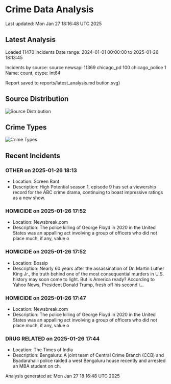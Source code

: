 # Crime Data Analysis
Last updated: Mon Jan 27 18:16:48 UTC 2025

## Latest Analysis

Loaded 11470 incidents
Date range: 2024-01-01 00:00:00 to 2025-01-26 18:13:45

Incidents by source:
source
newsapi           11369
chicago_pd          100
chicago_police        1
Name: count, dtype: int64

Report saved to reports/latest_analysis.md
bution.svg)

## Source Distribution
![Source Distribution](images/source_distribution.svg)

## Crime Types
![Crime Types](images/crime_types.svg)

## Recent Incidents

### OTHER on 2025-01-26 18:13
- Location: Screen Rant
- Description: High Potential season 1, episode 9 has set a viewership record for the ABC crime drama, continuing to boast impressive ratings as a new show.


### HOMICIDE on 2025-01-26 17:52
- Location: Newsbreak.com
- Description: The police killing of George Floyd in 2020 in the United States was an appalling act involving a group of officers who did not place much, if any, value o


### HOMICIDE on 2025-01-26 17:52
- Location: Bossip
- Description: Nearly 60 years after the assassination of Dr. Martin Luther King Jr., the truth behind one of the most consequential murders in U.S. history may soon come to light. But is America ready? According to Yahoo News, President Donald Trump, fresh off his second i…


### HOMICIDE on 2025-01-26 17:47
- Location: Newsbreak.com
- Description: The police killing of George Floyd in 2020 in the United States was an appalling act involving a group of officers who did not place much, if any, value o


### DRUG RELATED on 2025-01-26 17:44
- Location: The Times of India
- Description: Bengaluru: A joint team of Central Crime Branch (CCB) and Byadarahalli police raided a west Bengaluru house recently and arrested an MBA student on ch.

Analysis generated at: Mon Jan 27 18:16:48 UTC 2025
